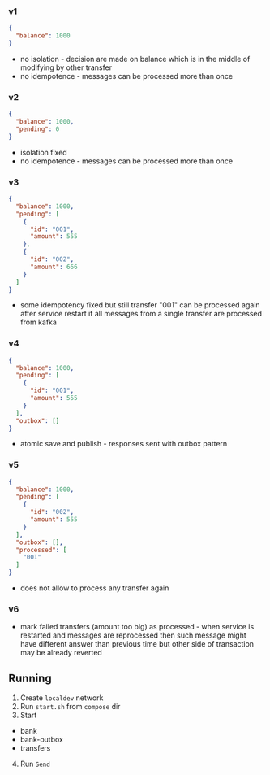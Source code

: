 ### v1

```json
{
  "balance": 1000
}
```

- no isolation - decision are made on balance which is 
  in the middle of modifying by other transfer
- no idempotence - messages can be processed more than once

### v2

```json
{
  "balance": 1000,
  "pending": 0
}
```

- isolation fixed
- no idempotence - messages can be processed more than once

### v3
```json
{
  "balance": 1000,
  "pending": [
    {
      "id": "001",
      "amount": 555
    },
    {
      "id": "002",
      "amount": 666
    }
  ]
}
```
- some idempotency fixed but still transfer "001" 
  can be processed again after service restart
  if all messages from a single transfer are
  processed from kafka
  
### v4
```json
{
  "balance": 1000,
  "pending": [
    {
      "id": "001",
      "amount": 555
    }
  ],
  "outbox": []
}
```
- atomic save and publish - responses sent with outbox pattern

### v5
```json
{
  "balance": 1000,
  "pending": [
    {
      "id": "002",
      "amount": 555
    }
  ],
  "outbox": [],
  "processed": [
    "001"
  ]
}
```
- does not allow to process any transfer again

### v6
- mark failed transfers (amount too big) as processed -
  when service is restarted and messages are reprocessed
  then such message might have different answer than
  previous time but other side of transaction may be already reverted

## Running

1. Create `localdev` network
2. Run `start.sh` from `compose` dir
3. Start
  - bank
  - bank-outbox
  - transfers
4. Run `Send`